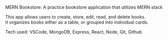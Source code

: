 MERN Bookstore:
A practice bookstore application that utilizes MERN stack 

This app allows users to create, store, edit, read, and delete books.  
It organizes books either as a table, or grouped into individual cards.


Tech used:
VSCode, MongoDB, Express, React, Node, Git, Github 
